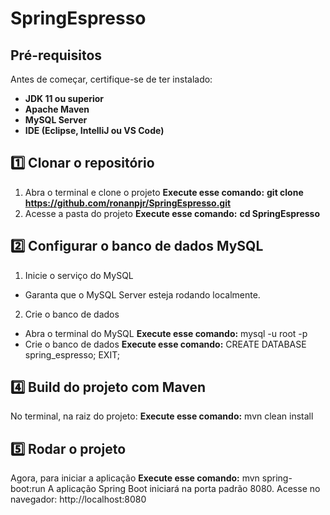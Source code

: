 # SpringEspresso

## Pré-requisitos

Antes de começar, certifique-se de ter instalado:

- **JDK 11 ou superior**
- **Apache Maven**
- **MySQL Server**
- **IDE (Eclipse, IntelliJ ou VS Code)**

## 1️⃣ Clonar o repositório

1. Abra o terminal e clone o projeto
**Execute esse comando:**
**git clone https://github.com/ronanpjr/SpringEspresso.git**
2. Acesse a pasta do projeto
**Execute esse comando:**
**cd SpringEspresso**

## 2️⃣ Configurar o banco de dados MySQL
1. Inicie o serviço do MySQL
- Garanta que o MySQL Server esteja rodando localmente.

2. Crie o banco de dados
- Abra o terminal do MySQL
**Execute esse comando:**
mysql -u root -p
- Crie o banco de dados
**Execute esse comando:**
CREATE DATABASE spring_espresso;
EXIT;
## 4️⃣ Build do projeto com Maven
No terminal, na raiz do projeto:
**Execute esse comando:**
mvn clean install
## 5️⃣ Rodar o projeto
Agora, para iniciar a aplicação
**Execute esse comando:**
mvn spring-boot:run
A aplicação Spring Boot iniciará na porta padrão 8080.
Acesse no navegador:
http://localhost:8080
